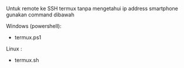 Untuk remote ke SSH termux tanpa mengetahui ip address smartphone gunakan command dibawah

Windows (powershell):
  - termux.ps1

Linux :
  - termux.sh
  